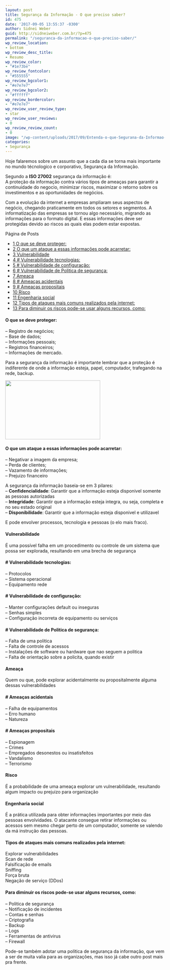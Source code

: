 ```yaml
---
layout: post
title: Segurança da Informação - O que preciso saber?
id: 475
date: '2017-09-05 13:55:37 -0300'
author: Sidnei Weber
guid: http://sidneiweber.com.br/?p=475
permalink: "/seguranca-da-informacao-o-que-preciso-saber/"
wp_review_location:
- bottom
wp_review_desc_title:
- Resumo
wp_review_color:
- "#1e73be"
wp_review_fontcolor:
- "#555555"
wp_review_bgcolor1:
- "#e7e7e7"
wp_review_bgcolor2:
- "#ffffff"
wp_review_bordercolor:
- "#e7e7e7"
wp_review_user_review_type:
- star
wp_review_user_reviews:
- 0
wp_review_review_count:
- 0
image: "/wp-content/uploads/2017/09/Entenda-o-que-Segurana-da-Informao-e-reduza-riscos-na-empresa.png"
categories:
- Segurança
---
```


Hoje falaremos sobre um assunto que a cada dia se torna mais importante no mundo técnologico e corporativo, Segurança da Informação.

Segundo a **ISO 27002** segurança da informação é:  
A proteção da informação contra vários tipos de ameaças para garantir a continuidade do negocio, minimizar riscos, maximizar o retorno sobre os investimentos e as oportunidades de negócios.

Com a evolução da internet a empresas ampliaram seus aspectos de negócio, chegando praticamente em todos os setores e segmentos. A informatização das empresas se tornou algo necessário, migrando as informações para o formato digital. E essas informações deve ser protegidas devido ao riscos as quais elas podem estar expostas.

<div id="toc_container" class="no_bullets">
  <p class="toc_title">
    P&aacute;gina de Posts
  </p>
  
  <ul class="toc_list">
    <li>
      <a href="#O_que_se_deve_proteger"><span class="toc_number toc_depth_1">1</span> O que se deve proteger:</a>
    </li>
    <li>
      <a href="#O_que_um_ataque_a_essas_informacoes_pode_acarretar"><span class="toc_number toc_depth_1">2</span> O que um ataque a essas informações pode acarretar:</a>
    </li>
    <li>
      <a href="#Vulnerabilidade"><span class="toc_number toc_depth_1">3</span> Vulnerabilidade</a>
    </li>
    <li>
      <a href="#_Vulnerabilidade_tecnologias"><span class="toc_number toc_depth_1">4</span> # Vulnerabilidade tecnologias:</a>
    </li>
    <li>
      <a href="#_Vulnerabilidade_de_configuracao"><span class="toc_number toc_depth_1">5</span> # Vulnerabilidade de configuração:</a>
    </li>
    <li>
      <a href="#_Vulnerabilidade_de_Politica_de_seguranca"><span class="toc_number toc_depth_1">6</span> # Vulnerabilidade de Politica de segurança:</a>
    </li>
    <li>
      <a href="#Ameaca"><span class="toc_number toc_depth_1">7</span> Ameaça</a>
    </li>
    <li>
      <a href="#_Ameacas_acidentais"><span class="toc_number toc_depth_1">8</span> # Ameaças acidentais</a>
    </li>
    <li>
      <a href="#_Ameacas_propositais"><span class="toc_number toc_depth_1">9</span> # Ameaças propositais</a>
    </li>
    <li>
      <a href="#Risco"><span class="toc_number toc_depth_1">10</span> Risco</a>
    </li>
    <li>
      <a href="#Engenharia_social"><span class="toc_number toc_depth_1">11</span> Engenharia social</a>
    </li>
    <li>
      <a href="#Tipos_de_ataques_mais_comuns_realizados_pela_internet"><span class="toc_number toc_depth_1">12</span> Tipos de ataques mais comuns realizados pela internet:</a>
    </li>
    <li>
      <a href="#Para_diminuir_os_riscos_pode-se_usar_alguns_recursos_como"><span class="toc_number toc_depth_1">13</span> Para diminuir os riscos pode-se usar alguns recursos, como:</a>
    </li>
  </ul>
</div>

#### <span id="O_que_se_deve_proteger">O que se deve proteger:</span>

&#8211; Registro de negócios;  
&#8211; Base de dados;  
&#8211; Informações pessoais;  
&#8211; Registros financeiros;  
&#8211; Informações de mercado.

Para a segurança da informação é importante lembrar que a proteção é indiferente de onde a informação esteja, papel, computador, trafegando na rede, backup.

<img class="alignnone size-medium wp-image-477" src="http://sidneiweber.com.br/wp-content/uploads/2017/09/seguranca-da-informacao-em-profundidade-300x186.jpg" alt="" width="300" height="186" srcset="https://sidneiweber.com.br/wp-content/uploads/2017/09/seguranca-da-informacao-em-profundidade-300x186.jpg 300w, https://sidneiweber.com.br/wp-content/uploads/2017/09/seguranca-da-informacao-em-profundidade.jpg 540w" sizes="(max-width: 300px) 100vw, 300px" /> 

#### <span id="O_que_um_ataque_a_essas_informacoes_pode_acarretar">O que um ataque a essas informações pode acarretar:</span>

&#8211; Negativar a imagem da empresa;  
&#8211; Perda de clientes;  
&#8211; Vazamento de informações;  
&#8211; Prejuizo financeiro

A segurança da informação baseia-se em 3 pilares:  
&#8211; **Confidencialidade**: Garantir que a informação esteja disponivel somente as pessoas autorizadas  
&#8211; **Integridade**: Garantir que a informação esteja integra, ou seja, completa e no seu estado original  
&#8211; **Disponibilidade**: Garantir que a informação esteja disponivel e utilizavel

E pode envolver processos, tecnologia e pessoas (o elo mais fraco).

#### <span id="Vulnerabilidade">Vulnerabilidade</span>

É uma possível falha em um procedimento ou controle de um sistema que possa ser explorada, resultando em uma brecha de segurança

#### <span id="_Vulnerabilidade_tecnologias"># Vulnerabilidade tecnologias:</span>

&#8211; Protocolos  
&#8211; Sistema operacional  
&#8211; Equipamento rede

#### <span id="_Vulnerabilidade_de_configuracao"># Vulnerabilidade de configuração:</span>

&#8211; Manter configurações default ou inseguras  
&#8211; Senhas simples  
&#8211; Configuração incorreta de equipamento ou serviços

#### <span id="_Vulnerabilidade_de_Politica_de_seguranca"># Vulnerabilidade de Politica de segurança:</span>

&#8211; Falta de uma politica  
&#8211; Falta de controle de acessos  
&#8211; Instalações de software ou hardware que nao seguem a politica  
&#8211; Falta de orientação sobre a policita, quando existir

#### <span id="Ameaca">Ameaça</span>

Quem ou que, pode explorar acidentalmente ou propositalmente alguma dessas vulnerabilidades

#### <span id="_Ameacas_acidentais"># Ameaças acidentais</span>

&#8211; Falha de equipamentos  
&#8211; Erro humano  
&#8211; Natureza

#### <span id="_Ameacas_propositais"># Ameaças propositais</span>

&#8211; Espionagem  
&#8211; Crimes  
&#8211; Empregados desonestos ou insatisfeitos  
&#8211; Vandalismo  
&#8211; Terrorismo

#### <span id="Risco">Risco</span>

É a probabilidade de uma ameaça explorar um vulnerabilidade, resultando algum impacto ou prejuizo para organização

#### <span id="Engenharia_social">Engenharia social</span>

É a prática utilizada para obter informações importantes por meio das pessoas envolvidades. O atacante consegue retirar informações ou acessos sem mesmo chegar perto de um computador, somente se valendo da má instrução das pessoas.

#### <span id="Tipos_de_ataques_mais_comuns_realizados_pela_internet">Tipos de ataques mais comuns realizados pela internet:</span>

Explorar vulnerabilidades  
Scan de rede  
Falsificação de emails  
Sniffing  
Força bruta  
Negação de serviço (DDos)

#### <span id="Para_diminuir_os_riscos_pode-se_usar_alguns_recursos_como">Para diminuir os riscos pode-se usar alguns recursos, como:</span>

&#8211; Politica de segurança  
&#8211; Notificação de incidentes  
&#8211; Contas e senhas  
&#8211; Criptografia  
&#8211; Backup  
&#8211; Logs  
&#8211; Ferramentas de antivirus  
&#8211; Firewall

Pode-se também adotar uma política de segurança da informação, que vem a ser de muita valia para as organizações, mas isso já cabe outro post mais pra frente.&nbsp;
